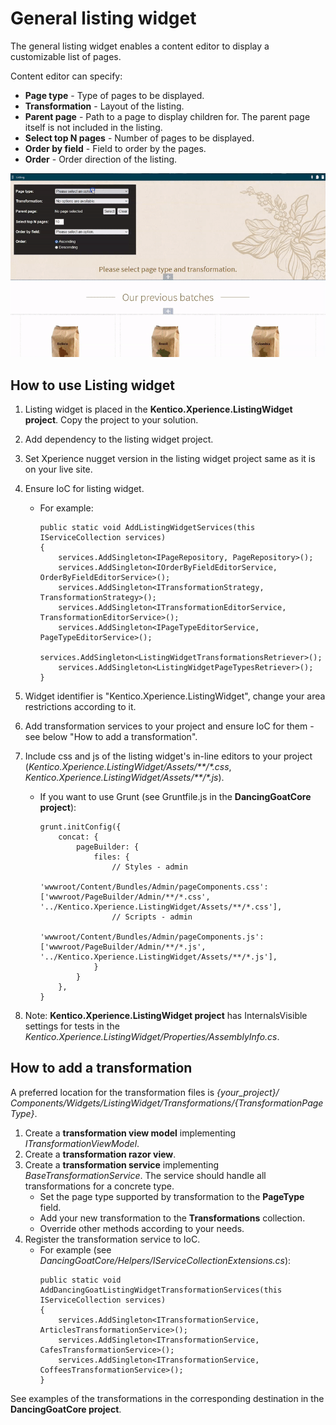 # General listing widget 

The general listing widget enables a content editor to display a customizable list of pages. 

Content editor can specify: 
- **Page type** - Type of pages to be displayed.
- **Transformation** - Layout of the listing.
- **Parent page** - Path to a page to display children for. The parent page itself is not included in the listing.
- **Select top N pages** - Number of pages to be displayed.
- **Order by field** - Field to order by the pages.
- **Order** - Order direction of the listing.

![Listing widget](./ListingWidget.gif)

## How to use Listing widget

1. Listing widget is placed in the **Kentico.Xperience.ListingWidget project**. Copy the project to your solution.
2. Add dependency to the listing widget project.
3. Set Xperience nugget version in the listing widget project same as it is on your live site. 
4. Ensure IoC for listing widget.
    - For example: 
        ```
        public static void AddListingWidgetServices(this IServiceCollection services)
        {
            services.AddSingleton<IPageRepository, PageRepository>();
            services.AddSingleton<IOrderByFieldEditorService, OrderByFieldEditorService>();
            services.AddSingleton<ITransformationStrategy, TransformationStrategy>();
            services.AddSingleton<ITransformationEditorService, TransformationEditorService>();
            services.AddSingleton<IPageTypeEditorService, PageTypeEditorService>();
            services.AddSingleton<ListingWidgetTransformationsRetriever>();
            services.AddSingleton<ListingWidgetPageTypesRetriever>();
        }
        ```
5. Widget identifier is "Kentico.Xperience.ListingWidget", change your area restrictions according to it.
6. Add transformation services to your project and ensure IoC for them - see below "How to add a transformation". 
7. Include css and js of the listing widget's in-line editors to your project (*Kentico.Xperience.ListingWidget/Assets/**/\*.css*, *Kentico.Xperience.ListingWidget/Assets/**/\*.js*).
    - If you want to use Grunt (see Gruntfile.js in the **DancingGoatCore project**):
        ```
        grunt.initConfig({
            concat: {
                pageBuilder: {
                    files: {
                        // Styles - admin
                        'wwwroot/Content/Bundles/Admin/pageComponents.css': ['wwwroot/PageBuilder/Admin/**/*.css', '../Kentico.Xperience.ListingWidget/Assets/**/*.css'],
                        // Scripts - admin
                        'wwwroot/Content/Bundles/Admin/pageComponents.js': ['wwwroot/PageBuilder/Admin/**/*.js', '../Kentico.Xperience.ListingWidget/Assets/**/*.js'],
                    }
                }
            },
        }
        ```

8. Note: **Kentico.Xperience.ListingWidget project** has InternalsVisible settings for tests in the *Kentico.Xperience.ListingWidget/Properties/AssemblyInfo.cs*. 

## How to add a transformation

A preferred location for the transformation files is *{your_project}/ Components/Widgets/ListingWidget/Transformations/{TransformationPageType}*. 

1. Create a **transformation view model** implementing *ITransformationViewModel*.
2. Create a **transformation razor view**. 
3. Create a **transformation service** implementing *BaseTransformationService*. The service should handle all transformations for a concrete type. 
    - Set the page type supported by transformation to the **PageType** field.
    - Add your new transformation to the **Transformations** collection.
    - Override other methods according to your needs.
4. Register the transformation service to IoC.
    - For example (see *DancingGoatCore/Helpers/IServiceCollectionExtensions.cs*):
        ```
        public static void AddDancingGoatListingWidgetTransformationServices(this IServiceCollection services)
        {
            services.AddSingleton<ITransformationService, ArticlesTransformationService>();
            services.AddSingleton<ITransformationService, CafesTransformationService>();
            services.AddSingleton<ITransformationService, CoffeesTransformationService>();
        }
        ```

See examples of the transformations in the corresponding destination in the **DancingGoatCore project**.